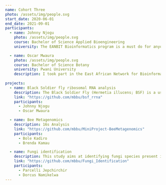 ```yaml
---
name: Cohort Three
photo: /assets/img/people.svg
start_date: 2020-06-01
end_date: 2021-09-01
participants:
  - name: Johnny Njogu
    photo: /assets/img/people.svg
    course: Bachelor of Science Applied Bioengineering
    university: The EANBIT Bioinformatics program is a must do for anyone who is serious about research. I came out from school green and I was not sure of how to approach the job market. I was not sure of what to expect or what my interests were. But this program  offered mentors like Dr. Caleb and Festus Nyasimi who guided me to discover my interest. I have finally found  something that I am passionate about. The program enabled me to be able to draw a roadmap to my future. I am not there yet but I am not where I was before joining the program and for this reason I am sincerely grateful to God for being chosen to go through it. Thank you EANBIT, ICIPE especially MBBU staff and my fellow interns for making my stay there memorable and for the skills that I have gained.

  - name: Oscar Mwaura
    photo: /assets/img/people.svg
    course: Bachelor of Science Botany
    university: Pwani University
    description: I took part in the East African Network for Bioinformatics Training (EANBIT) and the Molecular Biology, Bioinformatics and Statistics Unit (MBBU)-organized Bioinformatics Incubation and Mentorship program from June to September 2021 at the icipe. The program provided me with a once-in-a-lifetime chance to learn more about a variety of topics I found challenging in genomics and bioinformatics, gained access to a wealth of resources, forged connections, and honed my programming and analysis skills in an effort to hone my abilities in anticipation of a future career in plant genomics. Because the program was very adaptable and permitted interns to access learning resources for independent study and participate in training sessions with  surpivisor and trainer Dr. Caleb Kibet, Festus Nyasimi respectively , I was able to focus on my weak areas.I was able to connect with other interns as well scientists from different discourse communities within the bioinformatics industry thanks to the program's collaborative nature, which helped me study and comprehend theoretical concepts in a fresh approach. By the end of the four-month experience, I had accomplished my objectives and improved my proficiency in several programming languages and bioinformatics genomic analysis. To sum it up, lemmi say, it was a really thorough and entertaining training.
    
projects:
  - name: Black Soldier fly ribosomal RNA analysis
    description: The Black Soldier Fly (Hermetia illucens; BSF) is a useful tool in valorising organic biomass and other biodegradable wastes. In this study, the BSF larvae were bred under different diets selected based on increasing lignocellulose content. These diets were: processed chicken feed (CF), chicken manure (CM), Brewer’s spent grain (BSG), and Water Hyacinth (WH). An additional diet Feed Mix (FM), consisting of the four diets in equal proportions was also incorporated. The different metatranscriptomes were sequenced using the PCR-cDNA approach on the ONT MinION platform. While the work, using ONT, aimed to identify and functionally characterise lignocellulosic biomass-degrading microbes, the mRNA enrichment protocol still retained some rRNAs, which were filtered out using SortMeRNA (Kopylova et al., 2012).This is an explorative study. We aim to explore what we can glean from the data.
    link: "https://github.com/mbbu/bsf_rrna"
    participants:
      - Johnny Njogu
      - Oscar Mwaura

  - name: Bee Metagenomics
    description: 16s Analysis
    link: "https://github.com/mbbu/MiniProject-BeeMetagenomics"
    participants:
      - Bole Kadiro
      - Brenda Kamau

  - name: Fungi identification
    description: This study aims at identifying fungi species present in the beehives across Madagascar, Zanzibar, Tanzania, Ethiopia and Kenya. You can find a better description of the project plan here. This will be using ITS2-4 data collected from these regions using metabarcoding.
    link: "https://github.com/mbbu/Fungi_Identification"
    participants:
      - Parcelli Jepchirchir
      - Dorcus Namikelwa
---
```

